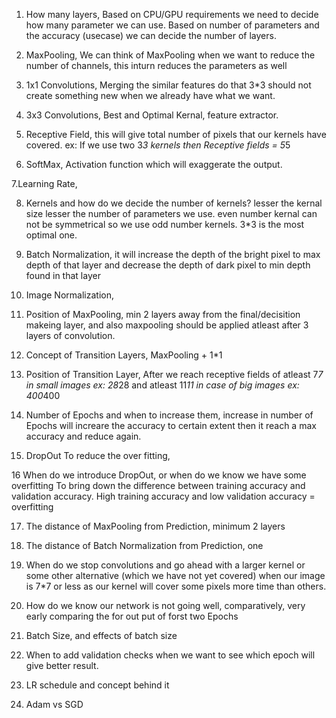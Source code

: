1. How many layers,
Based on CPU/GPU requirements we need to decide how many parameter we can use. 
Based on number of parameters and the accuracy (usecase) we can decide the number of layers.

2. MaxPooling,
We can think of MaxPooling when we want to reduce the number of channels, this inturn reduces the parameters as well

3. 1x1 Convolutions,
Merging the similar features do that 3*3 should not create something new when we already have what we want.

4. 3x3 Convolutions,
Best and Optimal Kernal, feature extractor.

5. Receptive Field,
this will give total number of pixels that our kernels have covered. 
ex: If we use two 3*3 kernels then Receptive fields = 5*5 

6. SoftMax,
Activation function which will exaggerate the output.

7.Learning Rate,

8. Kernels and how do we decide the number of kernels?
lesser the kernal size lesser the number of parameters we use.
even number kernal can not be symmetrical so we use odd number kernels.
3*3 is the most optimal one.

9. Batch Normalization,
it will increase the depth of the bright pixel to max depth of that layer and decrease the depth of dark pixel to min depth found in that layer

10. Image Normalization,

11. Position of MaxPooling,
min 2 layers away from the final/decisition makeing layer, and also maxpooling should be applied atleast after 3 layers of convolution.

12. Concept of Transition Layers,
MaxPooling + 1*1

13. Position of Transition Layer,
After we reach receptive fields of atleast 7*7 in small images ex: 28*28 and atleast 11*11 in case of big images ex: 400*400

14. Number of Epochs and when to increase them,
increase in number of Epochs will increare the accuracy to certain extent then it reach a max accuracy and reduce again.

15. DropOut
To reduce the over fitting, 

16 When do we introduce DropOut, or when do we know we have some overfitting
To bring down the difference between training accuracy and validation accuracy.
High training accuracy and low validation accuracy = overfitting

17. The distance of MaxPooling from Prediction,
minimum 2 layers

18. The distance of Batch Normalization from Prediction,
one 

19. When do we stop convolutions and go ahead with a larger kernel or some other alternative (which we have not yet covered)
when our image is 7*7 or less as our kernel will cover some pixels more time than others. 

20. How do we know our network is not going well, comparatively, very early
comparing the for out put of forst two Epochs

21. Batch Size, and effects of batch size

22. When to add validation checks
when we want to see which epoch will give better result.

23. LR schedule and concept behind it

24. Adam vs SGD

